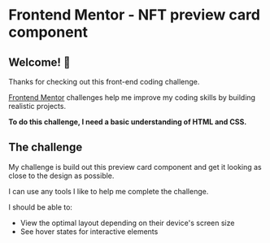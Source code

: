 # Frontend Mentor - NFT preview card component


## Welcome! 👋

Thanks for checking out this front-end coding challenge.

[Frontend Mentor](https://www.frontendmentor.io) challenges help me improve my coding skills by building realistic projects.

**To do this challenge, I need a basic understanding of HTML and CSS.**

## The challenge

My challenge is build out this preview card component and get it looking as close to the design as possible.

I can use any tools I like to help me complete the challenge. 

I should be able to:

- View the optimal layout depending on their device's screen size
- See hover states for interactive elements

